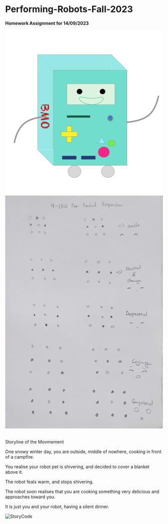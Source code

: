 # Performing-Robots-Fall-2023
**Homework Assignment for 14/09/2023**

<title>Sketch of the BMO robot</title>

![BMO image](https://github.com/akhatsuleimenov/Performing-Robots-Fall-2023/blob/main/journal/13-09/BMO.png?raw=true)
![Sketch image](https://github.com/akhatsuleimenov/Performing-Robots-Fall-2023/blob/main/journal/13-09/20230913_140833.jpg?raw=true)

<br>Storyline of the Movmement</br>
<p>One snowy winter day, you are outside, middle of nowhere, cooking in front of a campfire.</p>
<p>You realise your robot pet is shivering, and decided to cover a blanket above it.</p>
<p>The robot feals warm, and stops shivering.</p>
<p>The robot soon realises that you are cooking something very delicious and approaches toward you.</p>
<p>It is just you and your robot, having a silent dinner.</p>

![StoryCode]()
